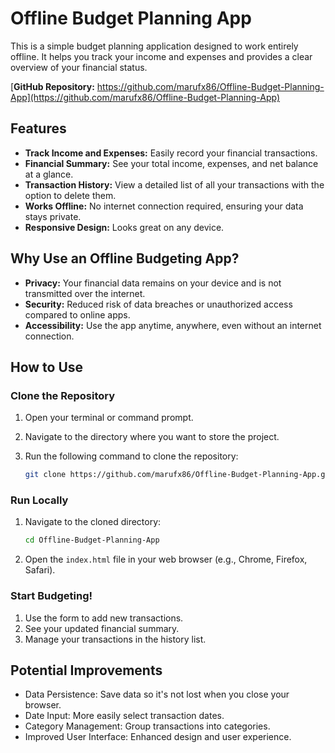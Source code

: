 # Offline Budget Planning App

This is a simple budget planning application designed to work entirely offline. It helps you track your income and expenses and provides a clear overview of your financial status.

[**GitHub Repository:** https://github.com/marufx86/Offline-Budget-Planning-App](https://github.com/marufx86/Offline-Budget-Planning-App)

## Features

*   **Track Income and Expenses:** Easily record your financial transactions.
*   **Financial Summary:** See your total income, expenses, and net balance at a glance.
*   **Transaction History:** View a detailed list of all your transactions with the option to delete them.
*   **Works Offline:** No internet connection required, ensuring your data stays private.
*   **Responsive Design:** Looks great on any device.

## Why Use an Offline Budgeting App?

*   **Privacy:** Your financial data remains on your device and is not transmitted over the internet.
*   **Security:** Reduced risk of data breaches or unauthorized access compared to online apps.
*   **Accessibility:** Use the app anytime, anywhere, even without an internet connection.

## How to Use

### Clone the Repository

1.  Open your terminal or command prompt.
2.  Navigate to the directory where you want to store the project.
3.  Run the following command to clone the repository:

    ```bash
    git clone https://github.com/marufx86/Offline-Budget-Planning-App.git
    ```

### Run Locally

1.  Navigate to the cloned directory:

    ```bash
    cd Offline-Budget-Planning-App
    ```

2.  Open the `index.html` file in your web browser (e.g., Chrome, Firefox, Safari).

### Start Budgeting!

1.  Use the form to add new transactions.
2.  See your updated financial summary.
3.  Manage your transactions in the history list.

## Potential Improvements

*   Data Persistence: Save data so it's not lost when you close your browser.
*   Date Input: More easily select transaction dates.
*   Category Management: Group transactions into categories.
*   Improved User Interface: Enhanced design and user experience.

